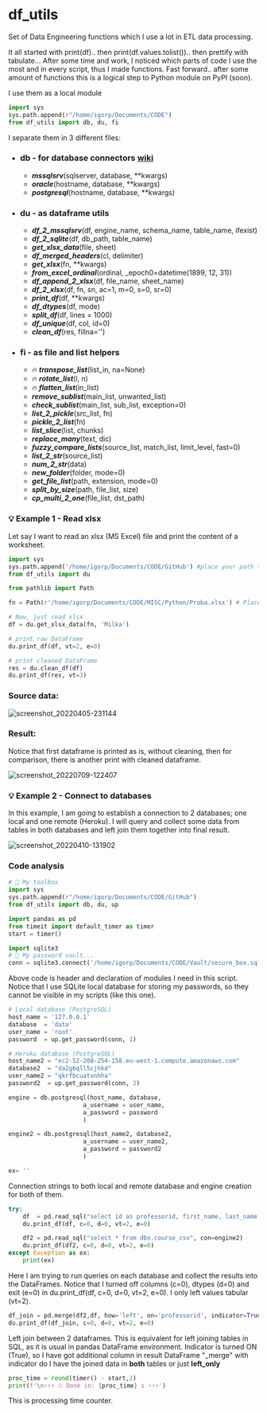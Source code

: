 # df_utils
Set of Data Engineering functions which I use a lot in ETL data processing.

It all started with print(df).. then print(df.values.tolist()).. then prettify with tabulate...
After some time and work, I noticed which parts of code I use the most and in every script, thus I made functions.
Fast forward.. after some amount of functions this is a logical step to Python module on PyPI (soon).

I use them as a local module

```python
import sys
sys.path.append(r"/home/igorp/Documents/CODE")
from df_utils import db, du, fi
```

I separate them in 3 different files: 
* ### **db** - for database connectors [wiki](https://github.com/igorp74/df_utils/wiki#db---for-database-connectors)
  * ***mssqlsrv***(sqlserver, database, **kwargs)
  * ***oracle***(hostname, database, **kwargs)
  * ***postgresql***(hostname, database, **kwargs)
* ### **du** - as dataframe utils
  * ***df_2_mssqlsrv***(df, engine_name, schema_name, table_name, ifexist)
  * ***df_2_sqlite***(df, db_path, table_name)
  * ***get_xlsx_data***(file, sheet)
  * ***df_merged_headers***(cl, delimiter)
  * ***get_xlsx***(fn, **kwargs)
  * ***from_excel_ordinal***(ordinal, _epoch0=datetime(1899, 12, 31))
  * ***df_append_2_xlsx***(df, file_name, sheet_name)
  * ***df_2_xlsx***(df, fn, sn, ac=1, m=0, s=0, sr=0)
  * ***print_df***(df, **kwargs)
  * ***df_dtypes***(df, mode)
  * ***split_df***(df, lines = 1000)
  * ***df_unique***(df, col, id=0)
  * ***clean_df***(res, fillna='')
* ### **fi** - as file and list helpers
  * 🔥 ***transpose_list***(list_in, na=None)
  * 🔥 ***rotate_list***(l, n)
  * 🔥 ***flatten_list***(in_list)
  * ***remove_sublist***(main_list, unwanted_list)
  * ***check_sublist***(main_list, sub_list, exception=0)
  * ***list_2_pickle***(src_list, fn)
  * ***pickle_2_list***(fn)
  * ***list_slice***(list, chunks)
  * ***replace_many***(text, dic)
  * ***fuzzy_compare_lists***(source_list, match_list, limit_level, fast=0)
  * ***list_2_str***(source_list)
  * ***num_2_str***(data)
  * ***new_folder***(folder, mode=0)
  * ***get_file_list***(path, extension, mode=0)
  * ***split_by_size***(path, file_list, size)
  * ***cp_multi_2_one***(file_list, dst_path)

### 💡 Example 1 - Read xlsx
Let say I want to read an xlsx (MS Excel) file and print the content of a worksheet.

```python
import sys
sys.path.append('/home/igorp/Documents/CODE/GitHub') #place your path to the df_utils folder
from df_utils import du

from pathlib import Path

fn = Path(r'/home/igorp/Documents/CODE/MISC/Python/Proba.xlsx') # Place your path to the source xlsx file

# Now, just read xlsx
df = du.get_xlsx_data(fn, 'Milka')

# print raw DataFrame
du.print_df(df, vt=2, e=0)

# print cleaned DataFrame
res = du.clean_df(df)
du.print_df(res, vt=3)
```

### Source data:
![screenshot_20220405-231144](https://user-images.githubusercontent.com/17882375/161851292-3b150ef1-f5bd-4777-83e5-7d0e0aed2146.png)

### Result:
Notice that first dataframe is printed as is, without cleaning, then for comparison, there is another print with cleaned dataframe.

![screenshot_20220709-122407](https://user-images.githubusercontent.com/17882375/178103601-c4d39e83-15a6-4f50-8113-90dfbbe24440.png)

### 💡 Example 2 - Connect to databases
In this example, I am going to establish a connection to 2 databases; one local and one remote (Heroku).
I will query and collect some data from tables in both databases and left join them together into final result.

![screenshot_20220410-131902](https://user-images.githubusercontent.com/17882375/162615872-71bcdf4f-6fa9-4a4d-86de-e911a1cbf9cd.png)

### Code analysis

```python
# 🧰 My toolbox
import sys
sys.path.append(r"/home/igorp/Documents/CODE/GitHub")
from df_utils import db, du, up

import pandas as pd
from timeit import default_timer as timer
start = timer()

import sqlite3
# 🔑 My password vault...
conn = sqlite3.connect('/home/igorp/Documents/CODE/Vault/secure_box.sqlite')
```
Above code is header and declaration of modules I need in this script. Notice that I use SQLite local database for storing my passwords, so they cannot be visible in my scripts (like this one).

```python
# Local database (PostgreSQL)
host_name = '127.0.0.1'
database  = 'data'
user_name = 'root'
password  = up.get_password(conn, 1)

# Heroku database (PostgreSQL)
host_name2 = "ec2-52-208-254-158.eu-west-1.compute.amazonaws.com"
database2  = "da2g6qll5cjhkd"
user_name2 = "qkrfbcuatvnhha"
password2  = up.get_password(conn, 2)

engine = db.postgresql(host_name, database,
                     a_username = user_name,
                     a_password = password
                     )

engine2 = db.postgresql(host_name2, database2,
                     a_username = user_name2,
                     a_password = password2
                     )

ex= ''
```
Connection strings to both local and remote database and engine creation for both of them.

```python
try:
    df  = pd.read_sql("select id as professorid, first_name, last_name from dbo.professor_csv", con=engine)
    du.print_df(df, c=0, d=0, vt=2, e=0)

    df2 = pd.read_sql("select * from dbo.course_csv", con=engine2)
    du.print_df(df2, c=0, d=0, vt=2, e=0)
except Exception as ex:
    print(ex)
```
Here I am trying to run queries on each database and collect the results into the DataFrames.
Notice that I turned off columns (c=0), dtypes (d=0) and exit (e=0) 
in du.print_df(df, c=0, d=0, vt=2, e=0). I only left values tabular (vt=2).

```python
df_join = pd.merge(df2,df, how='left', on='professorid', indicator=True)
du.print_df(df_join, c=0, d=0, vt=2, e=0)
```
Left join between 2 dataframes. This is equivalent for left joining tables in SQL, as it is usual in pandas DataFrame environment. Indicator is turned ON (True), so I have got additional column in result DataFrame "_merge" with indicator do I have the joined data in **both** tables or just **left_only**

```python
proc_time = round(timer() - start,2)
print(f'\n⚡⚡⚡ ⏱ Done in: {proc_time} s ⚡⚡⚡')
```
This is processing time counter.
